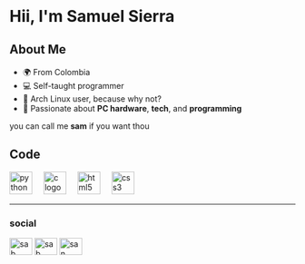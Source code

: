 <header>
  <link rel="stylesheet" href="https://cdn.jsdelivr.net/gh/devicons/devicon@latest/devicon.min.css">
</header>

<!-- in your body -->
<i class="devicon-devicon-plain"></i>
# Hii, I'm Samuel Sierra

## About Me

- 🌍 From Colombia
- 💻 Self-taught programmer
- 🐧 Arch Linux user, because why not?
- 🔧 Passionate about **PC hardware**, **tech**, and **programming**
  
you can call me **sam** if you want thou

## Code

<div align="left">
  <img src="https://cdn.jsdelivr.net/gh/devicons/devicon/icons/python/python-original.svg" height="40" alt="python logo"  />
  <img width="12" />
  <img src="https://cdn.jsdelivr.net/gh/devicons/devicon/icons/c/c-original.svg" height="40" alt="c logo"  />
  <img width="12" />
  <img src="https://cdn.jsdelivr.net/gh/devicons/devicon/icons/html5/html5-original.svg" height="40" alt="html5 logo"  />
  <img width="12" />
  <img src="https://cdn.jsdelivr.net/gh/devicons/devicon/icons/css3/css3-original.svg" height="40" alt="css3 logo"  />
</div>

---

<h3 align="left">social</h3>
<p align="left">
<a href="https://x.com/Sam4bytes" target="blank"><img align="center" src="https://raw.githubusercontent.com/rahuldkjain/github-profile-readme-generator/master/src/images/icons/Social/twiter.svg" alt="sab" height="30" width="40" /></a>
<a href="https://linkedin.com/in/" target="blank"><img align="center" src="https://raw.githubusercontent.com/rahuldkjain/github-profile-readme-generator/master/src/images/icons/Social/linked-in-alt.svg" alt="sab" height="30" width="40" /></a>
<a href="https://discord.gg/sam4bytes" target="blank"><img align="center" src="https://raw.githubusercontent.com/rahuldkjain/github-profile-readme-generator/master/src/images/icons/Social/discord.svg" alt="san" height="30" width="40" /></a>
</p>

<!--
Hey wait how did you get here -.- are you a stalker???
if answer == yes
  print("Ñ")

now that you are already here take a cup of coffe and read some of theese phrases

in self improvement you do not acomplish something reading a book or looking for the next video you just got better at convinsing yourself that you have

- ⚡ Fun fact: ...
-->
